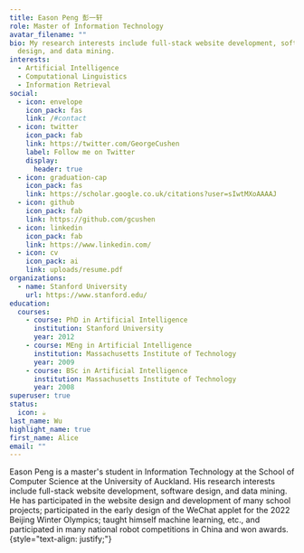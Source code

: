 ```yaml
---
title: Eason Peng 彭一轩
role: Master of Information Technology
avatar_filename: ""
bio: My research interests include full-stack website development, software
  design, and data mining.
interests:
  - Artificial Intelligence
  - Computational Linguistics
  - Information Retrieval
social:
  - icon: envelope
    icon_pack: fas
    link: /#contact
  - icon: twitter
    icon_pack: fab
    link: https://twitter.com/GeorgeCushen
    label: Follow me on Twitter
    display:
      header: true
  - icon: graduation-cap
    icon_pack: fas
    link: https://scholar.google.co.uk/citations?user=sIwtMXoAAAAJ
  - icon: github
    icon_pack: fab
    link: https://github.com/gcushen
  - icon: linkedin
    icon_pack: fab
    link: https://www.linkedin.com/
  - icon: cv
    icon_pack: ai
    link: uploads/resume.pdf
organizations:
  - name: Stanford University
    url: https://www.stanford.edu/
education:
  courses:
    - course: PhD in Artificial Intelligence
      institution: Stanford University
      year: 2012
    - course: MEng in Artificial Intelligence
      institution: Massachusetts Institute of Technology
      year: 2009
    - course: BSc in Artificial Intelligence
      institution: Massachusetts Institute of Technology
      year: 2008
superuser: true
status:
  icon: ☕️
last_name: Wu
highlight_name: true
first_name: Alice
email: ""
---
```

Eason Peng is a master's student in Information Technology at the School of Computer Science at the University of Auckland. His research interests include full-stack website development, software design, and data mining. He has participated in the website design and development of many school projects; participated in the early design of the WeChat applet for the 2022 Beijing Winter Olympics; taught himself machine learning, etc., and participated in many national robot competitions in China and won awards.
{style="text-align: justify;"}